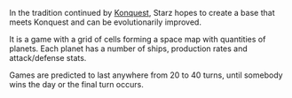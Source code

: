 In the tradition continued by [Konquest](http://linux.about.com/cs/linux101/g/konquest.htm), Starz hopes to create a base that meets Konquest and can be evolutionarily improved.

It is a game with a grid of cells forming a space map with quantities of planets. Each planet has a number of ships, production rates and attack/defense stats.

Games are predicted to last anywhere from 20 to 40 turns, until somebody wins the day or the final turn occurs.